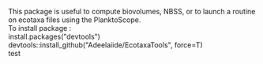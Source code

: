 This package is useful to compute biovolumes, NBSS, or to launch a routine on ecotaxa files using the PlanktoScope. </br>
To install package : </br>
install.packages("devtools") </br>
devtools::install_github("Adeelaiide/EcotaxaTools", force=T) </br>
test
